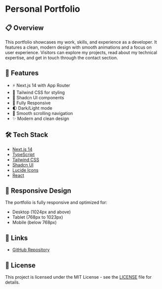 # Personal Portfolio


## 📋 Overview

This portfolio showcases my work, skills, and experience as a developer. It features a clean, modern design with smooth animations and a focus on user experience. Visitors can explore my projects, read about my technical expertise, and get in touch through the contact section.

## 🚀 Features

- ⚡️ Next.js 14 with App Router
- 💎 Tailwind CSS for styling
- 🎨 Shadcn UI components
- 📱 Fully Responsive
- 🌓 Dark/Light mode
- 🎯 Smooth scrolling navigation
- ✨ Modern and clean design


## 🛠️ Tech Stack

- [Next.js 14](https://nextjs.org/)
- [TypeScript](https://www.typescriptlang.org/)
- [Tailwind CSS](https://tailwindcss.com/)
- [Shadcn UI](https://ui.shadcn.com/)
- [Lucide Icons](https://lucide.dev/)
- [React](https://reactjs.org/)


## 📱 Responsive Design

The portfolio is fully responsive and optimized for:
- Desktop (1024px and above)
- Tablet (768px to 1023px)
- Mobile (below 768px)

## 🔗 Links

- [GitHub Repository](https://github.com/firsthunter/portfolio)

## 📄 License

This project is licensed under the MIT License - see the [LICENSE](LICENSE) file for details.
